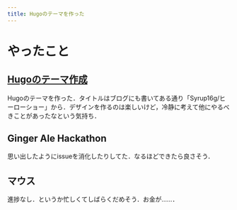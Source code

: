 ```yaml
---
title: Hugoのテーマを作った
---
```


# やったこと

## [Hugoのテーマ作成](https://blog.sh4869.net/posts/2017/11/28/2017-11-28-create-hugo-theme-heroshow/)

Hugoのテーマを作った．タイトルはブログにも書いてある通り「Syrup16g/ヒーローショー」から．デザインを作るのは楽しいけど，冷静に考えて他にやるべきことがあったなという気持ち．

## Ginger Ale Hackathon

思い出したようにissueを消化したりしてた．なるほどできたら良さそう．

## マウス

進捗なし．というか忙しくてしばらくだめそう．お金が……．

